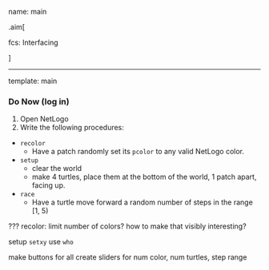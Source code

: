 name: main

.aim[<div>
fcs: Interfacing
</div>]

---
template: main

### Do Now (log in)
1. Open NetLogo
2. Write the following procedures:
  - `recolor`
      - Have a patch randomly set its `pcolor` to any valid NetLogo color.
  - `setup`
      - clear the world
      - make 4 turtles, place them at the bottom of the world, 1 patch apart, facing up.
  - `race`
      - Have a turtle move forward a random number of steps in the range [1, 5)


???
recolor:
  limit number of colors?
  how to make that visibly interesting?

setup
  `setxy`
  use `who`

make buttons for all
create sliders for num color, num turtles, step range

